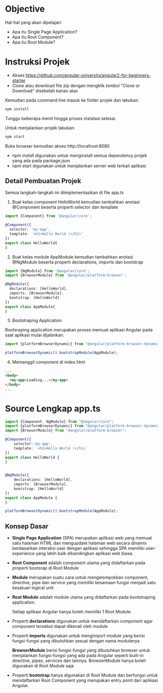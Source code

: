 # Objective
Hal-hal yang akan dipelajari:
- Apa itu Single Page Application?
- Apa itu Root Component?
- Apa itu Root Module?

# Instruksi Projek
- Akses https://github.com/angular-university/angular2-for-beginners-starter
- Clone atau download file zip dengan mengklik tombol "Clone or Download" disebelah kanan atas

Kemudian pada command line masuk ke folder projek dan lakukan:
``` cmd
npm install
```

Tunggu beberapa menit hingga proses instalasi selesai.

Untuk menjalankan projek lakukan:
``` cmd
npm start
```

Buka browser kemudian akses http://localhost:8080

- npm install digunakan untuk menginstall semua dependency projek yang ada pada package.json
- npm start digunakan untuk menjalankan server web terkait aplikasi

## Detail Pembuatan Projek
Semua langkah-langkah ini diimplementasikan di file app.ts

1. Buat kelas component HelloWorld kemudian tambahkan anotasi @Component beserta properti selector dan template
``` typescript
import {Component} from '@angular/core';

@Component({
  selector: 'my-app',
  template: `<h1>Hello World !</h1>`
})
export class HelloWorld{
}
```

2. Buat kelas module AppModule kemudian tambahkan anotasi @NgModule beserta properti declarations, imports dan bootstrap
``` typescript
import {NgModule} from '@angular/core';
import {BrowserModule} from '@angular/platform-browser';

@NgModule({
  declarations: [HelloWorld],
  imports: [BrowserModule],
  bootstrap: [HelloWorld]
})
export class AppModule{
}
```

3. Bootstraping Application

Bootsraping application merupakan proses memuat aplikasi Angular pada saat aplikasi mulai dijalankan.

``` typescript
import {platformBrowserDynamic} from "@angular/platform-browser-dynamic";

platformBrowserDynamic().bootstrapModule(AppModule);
```

4. Memanggil component di index.html
``` html
...
<body>
  <my-app>Loading...</my-app>
</body>
...
```

# Source Lengkap app.ts
``` typescript
import {Component, NgModule} from "@angular/core";
import {platformBrowserDynamic} from "@angular/platform-browser-dynamic";
import {BrowserModule} from "@angular/platform-browser";

@Component({
    selector:'my-app',
    template: `<h1>Hello World !</h1>`
})
export class HelloWorld {
}

 
@NgModule({
    declarations: [HelloWorld],
    imports: [BrowserModule],
    bootstrap: [HelloWorld]
})
export class AppModule {
}

platformBrowserDynamic().bootstrapModule(AppModule);
```

## Konsep Dasar
- __Single Page Application__ (SPA) merupakan aplikasi web yang memuat satu halaman HTML dan mengupdate halaman web secara dinamis berdasarkan interaksi user dengan aplikasi sehingga SPA memiliki user-experience yang lebih baik dibandingkan aplikasi web biasa.
- __Root Component__ adalah component utama yang didaftarkan pada properti bootsrap di Root Module
- __Module__ merupakan suatu cara untuk mengelompokkan component, directive, pipe dan service yang memiliki kesamaan fungsi menjadi satu kesatuan logical unit.
- __Root Module__ adalah module utama yang didaftarkan pada bootstraping application. 
  
  Setiap aplikasi Angular hanya boleh memiliki 1 Root Module.
- Properti __declarations__ digunakan untuk mendaftarkan component agar component tersebut dapat dikenali oleh module
- Properti __imports__ digunakan untuk mengimport module yang berisi fungsi-fungsi yang dibutuhkan sesuai dengan nama modulenya
  
  __BrowserModule__ berisi fungsi-fungsi yang dibutuhkan browser untuk menjalankan fungsi-fungsi yang ada pada Angular seperti built-in directive, pipes, services dan lainnya.
  BrowserModule hanya boleh digunakan di Root Module saja
- Properti __bootstrap__ hanya digunakan di Root Module dan berfungsi untuk mendaftarkan Root Component yang merupakan entry point dari aplikasi Angular.
